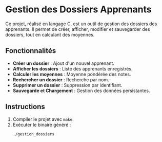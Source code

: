 # Gestion des Dossiers Apprenants

Ce projet, réalisé en langage C, est un outil de gestion des dossiers des apprenants. 
Il permet de créer, afficher, modifier et sauvegarder des dossiers, tout en calculant des moyennes.

## Fonctionnalités
- **Créer un dossier** : Ajout d'un nouvel apprenant.
- **Afficher les dossiers** : Liste des apprenants enregistrés.
- **Calculer les moyennes** : Moyenne pondérée des notes.
- **Rechercher un dossier** : Recherche par nom.
- **Supprimer un dossier** : Suppression par identifiant.
- **Sauvegarde et Chargement** : Gestion des données persistantes.



## Instructions
1. Compiler le projet avec `make`.
2. Exécuter le binaire généré :
   ```bash
   ./gestion_dossiers


